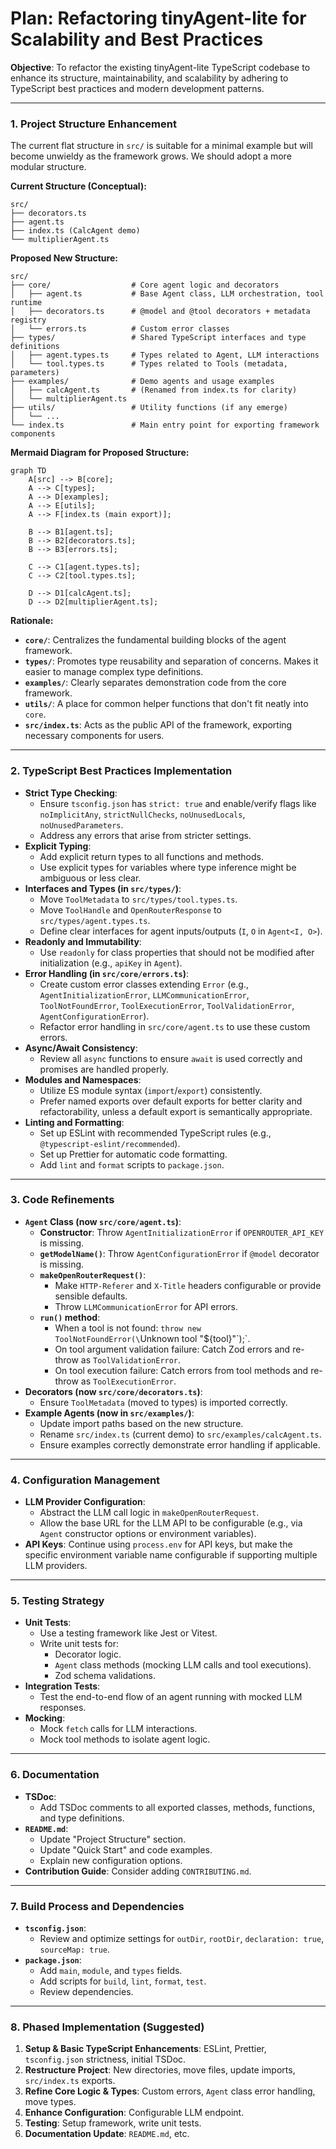 # Plan: Refactoring tinyAgent-lite for Scalability and Best Practices

**Objective**: To refactor the existing tinyAgent-lite TypeScript codebase to enhance its structure, maintainability, and scalability by adhering to TypeScript best practices and modern development patterns.

---

### 1. Project Structure Enhancement

The current flat structure in `src/` is suitable for a minimal example but will become unwieldy as the framework grows. We should adopt a more modular structure.

**Current Structure (Conceptual):**

```
src/
├── decorators.ts
├── agent.ts
├── index.ts (CalcAgent demo)
└── multiplierAgent.ts
```

**Proposed New Structure:**

```
src/
├── core/                  # Core agent logic and decorators
│   ├── agent.ts           # Base Agent class, LLM orchestration, tool runtime
│   ├── decorators.ts      # @model and @tool decorators + metadata registry
│   └── errors.ts          # Custom error classes
├── types/                 # Shared TypeScript interfaces and type definitions
│   ├── agent.types.ts     # Types related to Agent, LLM interactions
│   └── tool.types.ts      # Types related to Tools (metadata, parameters)
├── examples/              # Demo agents and usage examples
│   ├── calcAgent.ts       # (Renamed from index.ts for clarity)
│   └── multiplierAgent.ts
├── utils/                 # Utility functions (if any emerge)
│   └── ...
└── index.ts               # Main entry point for exporting framework components
```

**Mermaid Diagram for Proposed Structure:**

```mermaid
graph TD
    A[src] --> B[core];
    A --> C[types];
    A --> D[examples];
    A --> E[utils];
    A --> F[index.ts (main export)];

    B --> B1[agent.ts];
    B --> B2[decorators.ts];
    B --> B3[errors.ts];

    C --> C1[agent.types.ts];
    C --> C2[tool.types.ts];

    D --> D1[calcAgent.ts];
    D --> D2[multiplierAgent.ts];
```

**Rationale:**

- **`core/`**: Centralizes the fundamental building blocks of the agent framework.
- **`types/`**: Promotes type reusability and separation of concerns. Makes it easier to manage complex type definitions.
- **`examples/`**: Clearly separates demonstration code from the core framework.
- **`utils/`**: A place for common helper functions that don't fit neatly into `core`.
- **`src/index.ts`**: Acts as the public API of the framework, exporting necessary components for users.

---

### 2. TypeScript Best Practices Implementation

- **Strict Type Checking**:
  - Ensure `tsconfig.json` has `strict: true` and enable/verify flags like `noImplicitAny`, `strictNullChecks`, `noUnusedLocals`, `noUnusedParameters`.
  - Address any errors that arise from stricter settings.
- **Explicit Typing**:
  - Add explicit return types to all functions and methods.
  - Use explicit types for variables where type inference might be ambiguous or less clear.
- **Interfaces and Types (in `src/types/`)**:
  - Move `ToolMetadata` to `src/types/tool.types.ts`.
  - Move `ToolHandle` and `OpenRouterResponse` to `src/types/agent.types.ts`.
  - Define clear interfaces for agent inputs/outputs (`I`, `O` in `Agent<I, O>`).
- **Readonly and Immutability**:
  - Use `readonly` for class properties that should not be modified after initialization (e.g., `apiKey` in `Agent`).
- **Error Handling (in `src/core/errors.ts`)**:
  - Create custom error classes extending `Error` (e.g., `AgentInitializationError`, `LLMCommunicationError`, `ToolNotFoundError`, `ToolExecutionError`, `ToolValidationError`, `AgentConfigurationError`).
  - Refactor error handling in `src/core/agent.ts` to use these custom errors.
- **Async/Await Consistency**:
  - Review all `async` functions to ensure `await` is used correctly and promises are handled properly.
- **Modules and Namespaces**:
  - Utilize ES module syntax (`import`/`export`) consistently.
  - Prefer named exports over default exports for better clarity and refactorability, unless a default export is semantically appropriate.
- **Linting and Formatting**:
  - Set up ESLint with recommended TypeScript rules (e.g., `@typescript-eslint/recommended`).
  - Set up Prettier for automatic code formatting.
  - Add `lint` and `format` scripts to `package.json`.

---

### 3. Code Refinements

- **`Agent` Class (now `src/core/agent.ts`)**:
  - **Constructor**: Throw `AgentInitializationError` if `OPENROUTER_API_KEY` is missing.
  - **`getModelName()`**: Throw `AgentConfigurationError` if `@model` decorator is missing.
  - **`makeOpenRouterRequest()`**:
    - Make `HTTP-Referer` and `X-Title` headers configurable or provide sensible defaults.
    - Throw `LLMCommunicationError` for API errors.
  - **`run()` method**:
    - When a tool is not found: `throw new ToolNotFoundError(\`Unknown tool "\${tool}"\`);`.
    - On tool argument validation failure: Catch Zod errors and re-throw as `ToolValidationError`.
    - On tool execution failure: Catch errors from tool methods and re-throw as `ToolExecutionError`.
- **Decorators (now `src/core/decorators.ts`)**:
  - Ensure `ToolMetadata` (moved to types) is imported correctly.
- **Example Agents (now in `src/examples/`)**:
  - Update import paths based on the new structure.
  - Rename `src/index.ts` (current demo) to `src/examples/calcAgent.ts`.
  - Ensure examples correctly demonstrate error handling if applicable.

---

### 4. Configuration Management

- **LLM Provider Configuration**:
  - Abstract the LLM call logic in `makeOpenRouterRequest`.
  - Allow the base URL for the LLM API to be configurable (e.g., via `Agent` constructor options or environment variables).
- **API Keys**: Continue using `process.env` for API keys, but make the specific environment variable name configurable if supporting multiple LLM providers.

---

### 5. Testing Strategy

- **Unit Tests**:
  - Use a testing framework like Jest or Vitest.
  - Write unit tests for:
    - Decorator logic.
    - `Agent` class methods (mocking LLM calls and tool executions).
    - Zod schema validations.
- **Integration Tests**:
  - Test the end-to-end flow of an agent running with mocked LLM responses.
- **Mocking**:
  - Mock `fetch` calls for LLM interactions.
  - Mock tool methods to isolate agent logic.

---

### 6. Documentation

- **TSDoc**:
  - Add TSDoc comments to all exported classes, methods, functions, and type definitions.
- **`README.md`**:
  - Update "Project Structure" section.
  - Update "Quick Start" and code examples.
  - Explain new configuration options.
- **Contribution Guide**: Consider adding `CONTRIBUTING.md`.

---

### 7. Build Process and Dependencies

- **`tsconfig.json`**:
  - Review and optimize settings for `outDir`, `rootDir`, `declaration: true`, `sourceMap: true`.
- **`package.json`**:
  - Add `main`, `module`, and `types` fields.
  - Add scripts for `build`, `lint`, `format`, `test`.
  - Review dependencies.

---

### 8. Phased Implementation (Suggested)

1.  **Setup & Basic TypeScript Enhancements**: ESLint, Prettier, `tsconfig.json` strictness, initial TSDoc.
2.  **Restructure Project**: New directories, move files, update imports, `src/index.ts` exports.
3.  **Refine Core Logic & Types**: Custom errors, `Agent` class error handling, move types.
4.  **Enhance Configuration**: Configurable LLM endpoint.
5.  **Testing**: Setup framework, write unit tests.
6.  **Documentation Update**: `README.md`, etc.
